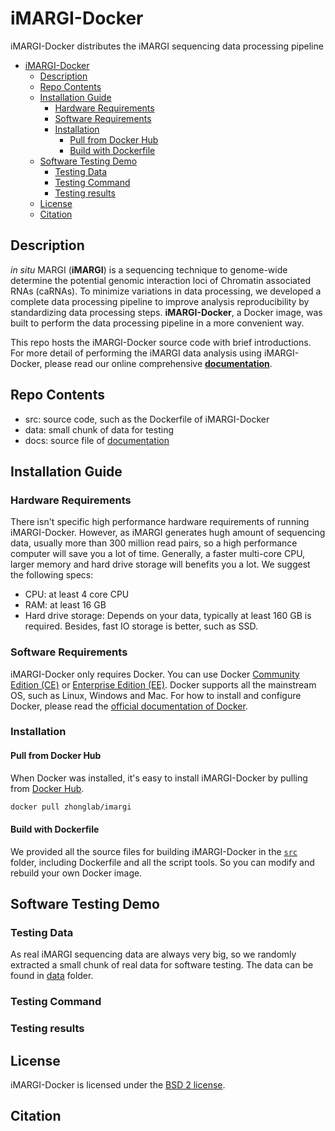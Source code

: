 # iMARGI-Docker

iMARGI-Docker distributes the iMARGI sequencing data processing pipeline

- [iMARGI-Docker](#imargi-docker)
  - [Description](#description)
  - [Repo Contents](#repo-contents)
  - [Installation Guide](#installation-guide)
    - [Hardware Requirements](#hardware-requirements)
    - [Software Requirements](#software-requirements)
    - [Installation](#installation)
      - [Pull from Docker Hub](#pull-from-docker-hub)
      - [Build with Dockerfile](#build-with-dockerfile)
  - [Software Testing Demo](#software-testing-demo)
    - [Testing Data](#testing-data)
    - [Testing Command](#testing-command)
    - [Testing results](#testing-results)
  - [License](#license)
  - [Citation](#citation)

## Description

*in situ* MARGI (**iMARGI**) is a sequencing technique to genome-wide determine the potential genomic interaction loci
of Chromatin associated RNAs (caRNAs). To minimize variations in data processing, we developed a complete data
processing pipeline to improve analysis reproducibility by standardizing data processing steps. **iMARGI-Docker**, a
Docker image, was built to perform the data processing pipeline in a more convenient way.

This repo hosts the iMARGI-Docker source code with brief introductions. For more detail of performing the iMARGI data
analysis using iMARGI-Docker, please read our online comprehensive
[**documentation**](https://sysbio.ucsd.edu/imargi_pipeline).

## Repo Contents

- src: source code, such as the Dockerfile of iMARGI-Docker
- data: small chunk of data for testing
- docs: source file of [documentation](https://sysbio.ucsd.edu/imargi_pipeline)

## Installation Guide

### Hardware Requirements

There isn't specific high performance hardware requirements of running iMARGI-Docker. However, as iMARGI generates hugh
amount of sequencing data, usually more than 300 million read pairs, so a high performance computer will save you a lot
of time. Generally, a faster multi-core CPU, larger memory and hard drive storage will benefits you a lot. We suggest
the following specs:

- CPU: at least 4 core CPU
- RAM: at least 16 GB
- Hard drive storage: Depends on your data, typically at least 160 GB is required. Besides, fast IO storage is better,
  such as SSD.

### Software Requirements

iMARGI-Docker only requires Docker. You can use Docker [Community Edition (CE)](https://docs.docker.com/install/) or
[Enterprise Edition (EE)](https://docs.docker.com/ee/). Docker supports all the mainstream OS, such as Linux, Windows
and Mac. For how to install and configure Docker, please read the
[official documentation of Docker](https://docs.docker.com/).

### Installation

#### Pull from Docker Hub

When Docker was installed, it's easy to install iMARGI-Docker by pulling from
[Docker Hub](https://hub.docker.com/r/zhonglab/imargi).

``` bash
docker pull zhonglab/imargi
```

#### Build with Dockerfile

We provided all the source files for building iMARGI-Docker in the [`src`](./src/) folder, including Dockerfile and all
the script tools. So you can modify and rebuild your own Docker image.

## Software Testing Demo

### Testing Data

As real iMARGI sequencing data are always very big, so we randomly extracted a small chunk of real data for software
testing. The data can be found in [data](./data/) folder.

### Testing Command

### Testing results

## License

iMARGI-Docker is licensed under the [BSD 2 license](./src/LICENSE).

## Citation